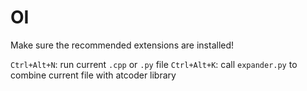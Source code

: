 # OI
Make sure the recommended extensions are installed!

`Ctrl+Alt+N`: run current `.cpp` or `.py` file
`Ctrl+Alt+K`: call `expander.py` to combine current file with atcoder library

